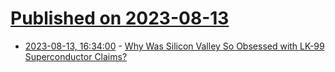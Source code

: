 # [Published on 2023-08-13](index.md)

* [2023-08-13, 16:34:00](https://science.slashdot.org/story/23/08/12/0459233/why-was-silicon-valley-so-obsessed-with-lk-99-superconductor-claims?utm_source=rss1.0mainlinkanon&utm_medium=feed) - [Why Was Silicon Valley So Obsessed with LK-99 Superconductor Claims?](https://science.slashdot.org/story/23/08/12/0459233/why-was-silicon-valley-so-obsessed-with-lk-99-superconductor-claims?utm_source=rss1.0mainlinkanon&utm_medium=feed)
